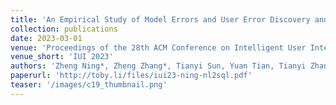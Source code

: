 ```yaml
---
title: 'An Empirical Study of Model Errors and User Error Discovery and Repair Strategies in Natural Language Database Queries'
collection: publications
date: 2023-03-01
venue: 'Proceedings of the 28th ACM Conference on Intelligent User Interfaces (IUI 2023)'
venue_short: 'IUI 2023'
authors: 'Zheng Ning*, Zheng Zhang*, Tianyi Sun, Yuan Tian, Tianyi Zhang, and <b>Toby Jia-Jun Li</b>'
paperurl: 'http://toby.li/files/iui23-ning-nl2sql.pdf'
teaser: '/images/c19_thumbnail.png'
---
```


